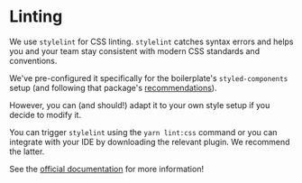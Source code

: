# Linting

We use `stylelint` for CSS linting. `stylelint` catches syntax errors and helps you and your team stay consistent with modern CSS standards and conventions.

We've pre-configured it specifically for the boilerplate's `styled-components` setup (and following that package's [recommendations](https://www.styled-components.com/docs/tooling#stylelint)).

However, you can (and should!) adapt it to your own style setup if you decide to modify it.

You can trigger `stylelint` using the `yarn lint:css` command or you can integrate with your IDE by downloading the relevant plugin. We recommend the latter.

See the [official documentation](https://stylelint.io/) for more information!
